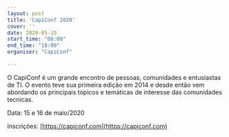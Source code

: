 ```yaml
---
layout: post
title: 'CapiConf 2020'
cover: ''
date: 2020-05-15
start_time: "08:00"
end_time: "18:00"
organiser: "CapiConf"

---
```


O CapiConf é um grande encontro de pessoas, comunidades e entusiastas de TI. O evento teve sua primeira edição em 2014 e desde então vem abordando os principais tópicos e temáticas de interesse das comunidades tecnicas.

Data: 15 e 16 de maio/2020

Inscrições: [https://capiconf.com](https://capiconf.com)
